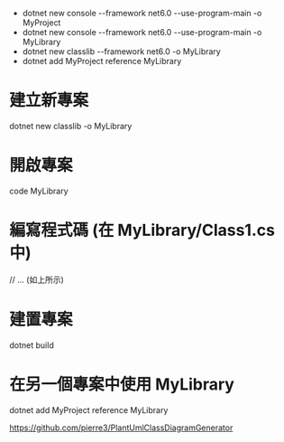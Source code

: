 * dotnet new console   --framework net6.0 --use-program-main -o MyProject  
* dotnet new console   --framework net6.0 --use-program-main -o MyLibrary  
* dotnet new classlib --framework net6.0  -o MyLibrary  
* dotnet add MyProject reference MyLibrary  
# 建立新專案
dotnet new classlib -o MyLibrary

# 開啟專案
code MyLibrary

# 編寫程式碼 (在 MyLibrary/Class1.cs 中)
// ... (如上所示)

# 建置專案
dotnet build

# 在另一個專案中使用 MyLibrary
dotnet add MyProject reference MyLibrary

https://github.com/pierre3/PlantUmlClassDiagramGenerator  

